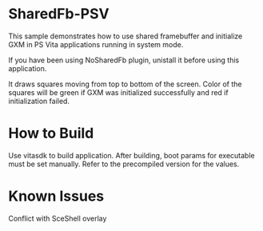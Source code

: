 # SharedFb-PSV

This sample demonstrates how to use shared framebuffer and initialize GXM in PS Vita applications running in system mode.

If you have been using NoSharedFb plugin, unistall it before using this application.

It draws squares moving from top to bottom of the screen. Color of the squares will be green if GXM was initialized successfully and red if initialization failed.

# How to Build

Use vitasdk to build application. After building, boot params for executable must be set manually. Refer to the precompiled version for the values.

# Known Issues

Conflict with SceShell overlay
